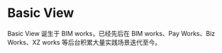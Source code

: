 # Basic View

Basic View 诞生于 BIM works，已经先后在 BIM works、Pay Works、Biz Works、XZ works 等后台积累大量实践场景迭代至今。
